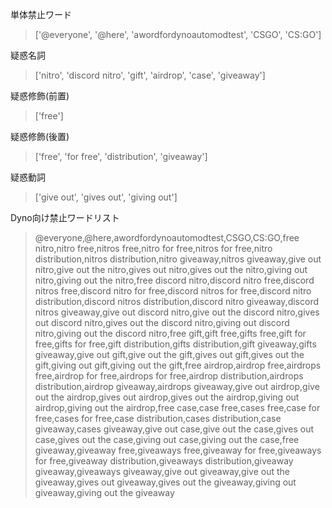 単体禁止ワード
>['@everyone', '@here', 'awordfordynoautomodtest', 'CSGO', 'CS:GO']

疑惑名詞
>['nitro', 'discord nitro', 'gift', 'airdrop', 'case', 'giveaway']

疑惑修飾(前置)
>['free']

疑惑修飾(後置)
>['free', 'for free', 'distribution', 'giveaway']

疑惑動詞
>['give out', 'gives out', 'giving out']

Dyno向け禁止ワードリスト
>@everyone,@here,awordfordynoautomodtest,CSGO,CS:GO,free nitro,nitro free,nitros free,nitro for free,nitros for free,nitro distribution,nitros distribution,nitro giveaway,nitros giveaway,give out nitro,give out the nitro,gives out nitro,gives out the nitro,giving out nitro,giving out the nitro,free discord nitro,discord nitro free,discord nitros free,discord nitro for free,discord nitros for free,discord nitro distribution,discord nitros distribution,discord nitro giveaway,discord nitros giveaway,give out discord nitro,give out the discord nitro,gives out discord nitro,gives out the discord nitro,giving out discord nitro,giving out the discord nitro,free gift,gift free,gifts free,gift for free,gifts for free,gift distribution,gifts distribution,gift giveaway,gifts giveaway,give out gift,give out the gift,gives out gift,gives out the gift,giving out gift,giving out the gift,free airdrop,airdrop free,airdrops free,airdrop for free,airdrops for free,airdrop distribution,airdrops distribution,airdrop giveaway,airdrops giveaway,give out airdrop,give out the airdrop,gives out airdrop,gives out the airdrop,giving out airdrop,giving out the airdrop,free case,case free,cases free,case for free,cases for free,case distribution,cases distribution,case giveaway,cases giveaway,give out case,give out the case,gives out case,gives out the case,giving out case,giving out the case,free giveaway,giveaway free,giveaways free,giveaway for free,giveaways for free,giveaway distribution,giveaways distribution,giveaway giveaway,giveaways giveaway,give out giveaway,give out the giveaway,gives out giveaway,gives out the giveaway,giving out giveaway,giving out the giveaway